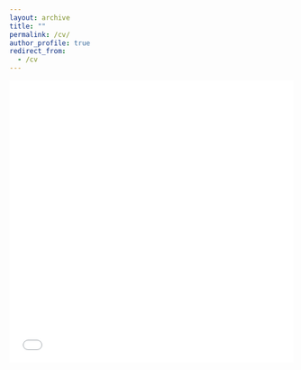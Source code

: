 ```yaml
---
layout: archive
title: ""
permalink: /cv/
author_profile: true
redirect_from:
  - /cv
---
```





<iframe src="/files/CV_Wang.pdf" width="100%" height="500" frameborder="no" border="0" marginwidth="0" marginheight="0"></iframe>

